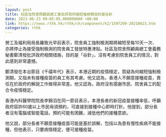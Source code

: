 ```yaml
---
layout: post
title: 社區及院舍照顧員總工會批評政府縮短強檢期目的是谷針
date: 2021-06-23 09:05:05.000000000 +08:00
link: https://news.rthk.hk/rthk/ch/component/k2/1597209-20210623.htm
categories: rthk
---
```


勞工及福利局局長羅致光早前表示，院舍員工強制檢測期將縮短至每10天一次、亦將停止為接受強制檢測的院舍員工發放特惠津貼。社區及院舍照顧員總工會義務秘書鄭清發批評政府相關措施，目的是「谷針」，沒有考慮到院舍員工的情況，對此感到非常遺憾。

鄭清發在本台節目《千禧年代》表示，本港近期的疫情穩定，質疑為何縮短強制檢測期，又指未有接種疫苗的員工有其考慮。他又認為，香港人不願意接種疫苗，責任在於政府的解說工作做得非常差。他又認為，政府沒有感謝市民、院舍員工的配合令疫情穩定。

香港內科醫學院院長李錦滔在同一節目表示，本港長者的新冠疫苗接種率低，呼籲政府容許60歲以上市民毋須預約，可直接到接種中心即時打針。他提到，部分長者沒有電腦或智能電話，預約可能有困難，減低他們的接種意欲。

他又說，部分長者不願意接種疫苗可能是基於誤解，包括以為患有慢性疾病不能接種，但他表示，只要病情穩定，便可接種疫苗。
